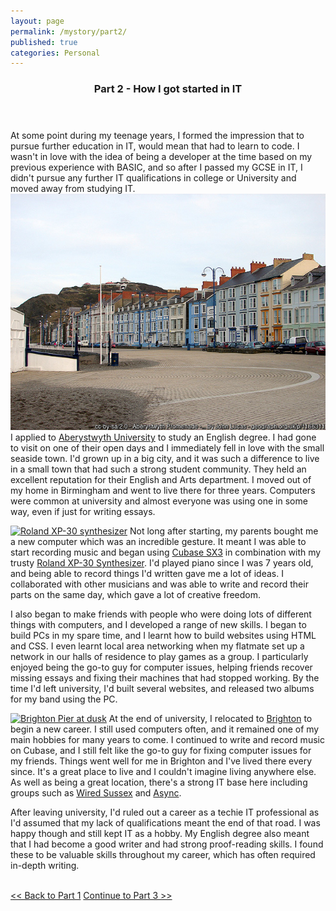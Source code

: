 ```yaml
---
layout: page
permalink: /mystory/part2/
published: true
categories: Personal
---
```

<header class="post-header">
  <h3 class="post-title">Part 2 - How I got started in IT</h3>
</header>
At some point during my teenage years, I formed the impression that to pursue further education in IT, would mean that had to learn to code. I wasn't in love with the idea of being a developer at the time based on my previous experience with BASIC, and so after I passed my GCSE in IT, I didn't pursue any further IT qualifications in college or University and moved away from studying IT.

<a href="/_pictures/geograph-1166311-by-John-Lucas.jpg" target="_blank">
<img src="/_pictures/geograph-1166311-by-John-Lucas.jpg" alt="Aberystwyth University" class="leftimg" /></a>
I applied to <a href="https://www.aber.ac.uk/en/" target="_blank">Aberystwyth University</a> to study an English degree. I had gone to visit on one of their open days and I immediately fell in love with the small seaside town. I'd grown up in a big city, and it was such a difference to live in a small town that had such a strong student community. They held an excellent reputation for their English and Arts department. I moved out of my home in Birmingham and went to live there for three years. Computers were common at university and almost everyone was using one in some way, even if just for writing essays.

<a title="Verdel, CC BY-SA 3.0 &lt;https://creativecommons.org/licenses/by-sa/3.0&gt;, via Wikimedia Commons" href="https://commons.wikimedia.org/wiki/File:Roland_XP-30_synthesizer.jpg" target="_blank"><img width="512" alt="Roland XP-30 synthesizer" src="https://upload.wikimedia.org/wikipedia/commons/thumb/d/dc/Roland_XP-30_synthesizer.jpg/512px-Roland_XP-30_synthesizer.jpg" class="rightimg"></a>
Not long after starting, my parents bought me a new computer which was an incredible gesture. It meant I was able to start recording music and began using <a href="https://en.wikipedia.org/wiki/Steinberg_Cubase" target="_blank">Cubase SX3</a> in combination with my trusty <a href="https://www.roland.com/uk/products/xp-30/" target="_blank">Roland XP-30 Synthesizer</a>. I'd played piano since I was 7 years old, and being able to record things I'd written gave me a lot of ideas. I collaborated with other musicians and was able to  write and record their parts on the same day, which gave a lot of creative freedom.  

I also began to make friends with people who were doing lots of different things with computers, and I developed a range of new skills. I began to build PCs in my spare time, and I learnt how to build websites using HTML and CSS. I even learnt local area networking when my flatmate set up a network in our halls of residence to play games as a group. I particularly enjoyed being the go-to guy for computer issues, helping friends recover missing essays and fixing their machines that had stopped working. By the time I'd left university, I'd built several websites, and released two albums for my band using the PC.

<a title="hozinja, CC BY 2.0 &lt;https://creativecommons.org/licenses/by/2.0&gt;, via Wikimedia Commons" href="https://commons.wikimedia.org/wiki/File:Brighton_Pier_at_dusk.jpg" target="_blank"><img width="512" class="leftimg" alt="Brighton Pier at dusk" src="https://upload.wikimedia.org/wikipedia/commons/thumb/e/e0/Brighton_Pier_at_dusk.jpg/512px-Brighton_Pier_at_dusk.jpg"></a>
At the end of university, I relocated to <a href="https://en.wikipedia.org/wiki/Brighton" target="_blank">Brighton</a> to begin a new career. I still used computers often, and it remained one of my main hobbies for many years to come. I continued to write and record music on Cubase, and I still felt like the go-to guy for fixing computer issues for my friends. Things went well for me in Brighton and I've lived there every since. It's a great place to live and I couldn't imagine living anywhere else. As well as being a great location, there's a strong IT base here including groups such as <a href="https://www.wiredsussex.com/" target="_blank">Wired Sussex</a> and <a href="https://asyncjs.com/" target="_blank">Async</a>.

After leaving university, I'd ruled out a career as a techie IT professional as I'd assumed that my lack of qualifications meant the end of that road. I was happy though and still kept IT as a hobby. My English degree also meant that I had become a good writer and had strong proof-reading skills. I found these to be valuable skills throughout my career, which has often required in-depth writing.
<br><br>
<div><a id="l" href="/mystory/part1"><< Back to Part 1</a>&nbsp;<a id="r" href="/mystory/part3">Continue to Part 3 >></a></div>
<br>
